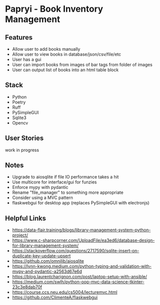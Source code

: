 # Papryi - Book Inventory Management

## Features
- Allow user to add books manually
- Allow user to view books in database/json/csv/file/etc
- User has a gui
- User can import books from images of bar tags from folder of images
- User can output list of books into an html table block

## Stack
- Python
- Poetry
- Ruff
- PySimpleGUI
- Sqlite3
- Opencv

## User Stories
work in progress

## Notes
- Upgrade to aiosqlite if file IO performance takes a hit
- Use multicore for interface/gui for funzies
- Enforce mypy with pydantic
- Rename "file_manager" to something more appropriate
- Consider using a MVC pattern
- flaskwebgui for desktop app (replaces PySimpleGUI with electronjs)

## Helpful Links
- https://data-flair.training/blogs/library-management-system-python-project/
- https://www.c-sharpcorner.com/UploadFile/ea3ed6/database-design-for-library-management-system/
- https://stackoverflow.com/questions/2717590/sqlite-insert-on-duplicate-key-update-upsert
- https://github.com/omnilib/aiosqlite
- https://lynn-kwong.medium.com/python-typing-and-validation-with-mypy-and-pydantic-a2563d67e6d
- https://blog.laurentcharignon.com/post/laptop-setup-with-ansible/
- https://medium.com/swlh/python-oop-mvc-data-science-tkinter-23c3e8dab70f
- https://course.ccs.neu.edu/cs5004/lecturemvc.html
- https://github.com/ClimenteA/flaskwebgui
